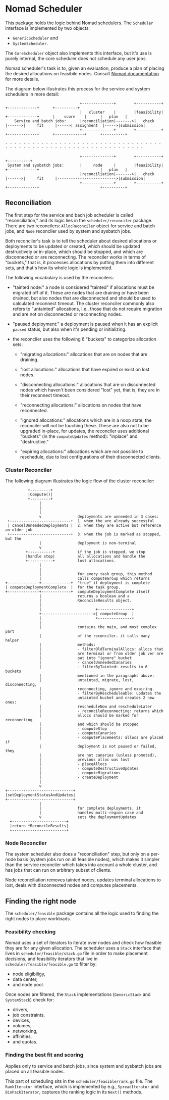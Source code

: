 # Nomad Scheduler

This package holds the logic behind Nomad schedulers. The `Scheduler` interface
is implemented by two objects:

- `GenericScheduler` and
- `SystemScheduler`.

The `CoreScheduler` object also implements this interface, but it's use is
purely internal, the core scheduler does not schedule any user jobs.

Nomad scheduler's task is to, given an evaluation, produce a plan of placing the
desired allocations on feasibile nodes. Consult [Nomad documentation][0] for
more details.

The diagram below illustrates this process for the service and system schedulers
in more detail:

```
                                 +--------------+        +-----------+                            +-------------+      +----------+
                                 |   cluster    |        |feasibility|       +-------------+      |    score    |      |   plan   |
    Service and batch jobs:      |reconciliation|------->|   check   |------>|     fit     |----->| assignment  |----->|submission|
                                 +--------------+        +-----------+       +-------------+      +-------------+      +----------+

- - - - - - - - - - - - - - - - - - - - - - - - - - - - - - - - - - - - - - - - - - - - - - - - - - - - - - - - - - - - - - - - - -

                                 +--------------+        +-----------+                                                 +----------+
 System and sysbatch jobs:       |     node     |        |feasibility|       +-------------+                           |   plan   |
                                 |reconciliation|------->|   check   |------>|     fit     |-------------------------->|submission|
                                 +--------------+        +-----------+       +-------------+                           +----------+
```

## Reconciliation

The first step for the service and bach job scheduler is called
"reconciliation," and its logic lies in the `scheduler/reconciler` package.
There are two reconcilers: `AllocReconciler` object for service and batch jobs,
and `Node` reconciler used by system and sysbatch jobs.

Both reconciler's task is to tell the scheduler about desired allocations or
deployments to be updated or created, which should be updated destructively or
in-place, which should be stopped, and which are disconnected or are
reconnecting. The reconciler works in terms of "buckets," that is, it processes
allocations by putting them into different sets, and that's how its whole logic
is implemented.

The following vocabulary is used by the reconcilers:

- "tainted node:" a node is considered "tainted" if allocations must be migrated
off of it. These are nodes that are draining or have been drained, but also
nodes that are disconnected and should be used to calculated reconnect timeout.
The cluster reconciler commonly also refers to "untainted" allocations, i.e.,
those that do not require migration and are not on disconnected or reconnecting
nodes.

- "paused deployment:" a deployment is paused when it has an explicit `paused`
status, but also when it's pending or initializing.

- the reconciler uses the following 6 "buckets" to categorize allocation sets:

  - "migrating allocations:" allocations that are on nodes that are draining.

  - "lost allocations:" allocations that have expired or exist on lost nodes.

  - "disconnecting allocations:" allocations that are on disconnected nodes
    which haven't been considered "lost" yet, that is, they are in their reconnect
    timeout.

  - "reconnecting allocations:" allocations on nodes that have reconnected.

  - "ignored allocations:" allocations which are in a noop state, the reconciler
     will not be touching these. These are also not to be upgraded in-place,
     for updates, the reconciler uses additional "buckets" (in the `computeUpdates`
     method): "inplace" and "destructive."

  - "expiring allocations:" allocations which are not possible to reschedule, due
     to lost configurations of their disconnected clients.

### Cluster Reconciler

The following diagram illustrates the logic flow of the cluster reconciler:

```
          +---------+
          |Compute()|
          +---------+
               |
               |
               |
               v                deployments are unneeded in 3 cases:
 +---------------------------+  1. when the are already successful
 | cancelUnneededDeployments |  2. when they are active but reference an older job
 +---------------------------+  3. when the job is marked as stopped, but the
               |                deployment is non-terminal
               v
         +-----------+          if the job is stopped, we stop
         |handle stop|          all allocations and handle the
         +-----------+          lost allocations.
               |
               |
               |                for every task group, this method
               |                calls computeGroup which returns
+--------------+-------------+  "true" if deployment is complete
| computeDeploymentComplete  |  for the task group.
+--------------+-------------+  computeDeploymentComplete itself
               |                returns a boolean and a
               |                ReconcileResults object.
               |
               |                        +---------------+
               +----------------------->| computeGroup  |
               |                        +---------------+
               |
               |                contains the main, and most complex part
               |                of the reconciler. it calls many helper
               |                methods:
               |                - filterOldTerminalAllocs: allocs that
               |                are terminal or from older job ver are
               |                put into "ignore" bucket
               |                - cancelUnneededCanaries
               |                - filterByTainted: results in 6 buckets
               |                mentioned in the paragraphs above:
               |                untainted, migrate, lost, disconnecting,
               |                reconnecting, ignore and expiring.
               |                - filterByRescheduleable: updates the
               |                untainted bucket and creates 2 new ones:
               |                rescheduleNow and rescheduleLater
               |                - reconcileReconnecting: returns which
               |                allocs should be marked for reconnecting
               |                and which should be stopped
               |                - computeStop
               |                - computeCanaries
               |                - computePlacements: allocs are placed if
               |                deployment is not paused or failed, they
               |                are not canaries (unless promoted),
               |                previous alloc was lost
               |                - placeAllocs
               |                - computeDestructiveUpdates
               |                - computeMigrations
               |                - createDeployment
               |
               v
+-----------------------------+
|setDeploymentStatusAndUpdates|
+-----------------------------+
               |
               |                for complete deployments, it
               |                handles multi-region case and
               v                sets the deploymentUpdates
  +------------------------+
  |return *ReconcileResults|
  +------------------------+
```

### Node Reconciler

The system scheduler also does a "reconciliation" step, but only on a
per-node basis (system jobs run on all feasible nodes), which makes it
simpler than the service reconciler which takes into account a whole cluster,
and has jobs that can run on arbitrary subset of clients. 

Node reconciliation removes tainted nodes, updates terminal allocations to lost,
deals with disconnected nodes and computes placements.

## Finding the right node

The `scheduler/feasible` package contains all the logic used to finding the
right nodes to place workloads.

### Feasibility checking

Nomad uses a set of iterators to iterate over nodes and check how feasible they
are for any given allocation. The scheduler uses a `Stack` interface that lives
in `scheduler/feasible/stack.go` file in order to make placement decisions,
and feasibility iterators that live in `scheduler/feasible/feasible.go` to
filter by:

- node eligibiligy,
- data center,
- and node pool.

Once nodes are filtered, the `Stack` implementations (`GenericStack` and
`SystemStack`) check for:

- drivers,
- job constraints,
- devices,
- volumes,
- networking,
- affinities,
- and quotas.

### Finding the best fit and scoring

Applies only to service and batch jobs, since system and sysbatch jobs are
placed on all feasible nodes.

This part of scheduling sits in the `scheduler/feasible/rank.go` file. The
`RankIterator` interface, which is implemented by e.g., `SpreadIterator` and
`BinPackIterator`, captures the ranking logic in its `Next()` methods.

[0]: https://developer.hashicorp.com/nomad/docs/concepts/scheduling/how-scheduling-works
